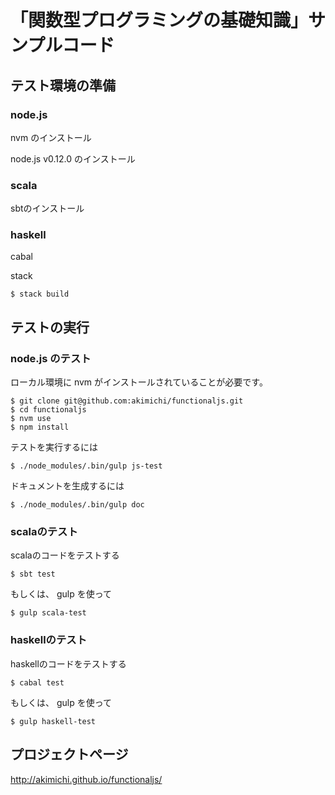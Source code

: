 # 「関数型プログラミングの基礎知識」サンプルコード

## テスト環境の準備

### node.js

nvm のインストール

node.js v0.12.0 のインストール

### scala

sbtのインストール

### haskell

cabal

stack

~~~
$ stack build
~~~

## テストの実行 

### node.js のテスト

ローカル環境に nvm がインストールされていることが必要です。

~~~
$ git clone git@github.com:akimichi/functionaljs.git
$ cd functionaljs
$ nvm use
$ npm install
~~~

テストを実行するには

~~~
$ ./node_modules/.bin/gulp js-test
~~~

ドキュメントを生成するには

~~~
$ ./node_modules/.bin/gulp doc
~~~

### scalaのテスト

scalaのコードをテストする

~~~
$ sbt test
~~~

もしくは、 gulp を使って

~~~
$ gulp scala-test
~~~

### haskellのテスト

haskellのコードをテストする

~~~
$ cabal test
~~~

もしくは、 gulp を使って

~~~
$ gulp haskell-test
~~~

## プロジェクトページ


http://akimichi.github.io/functionaljs/

